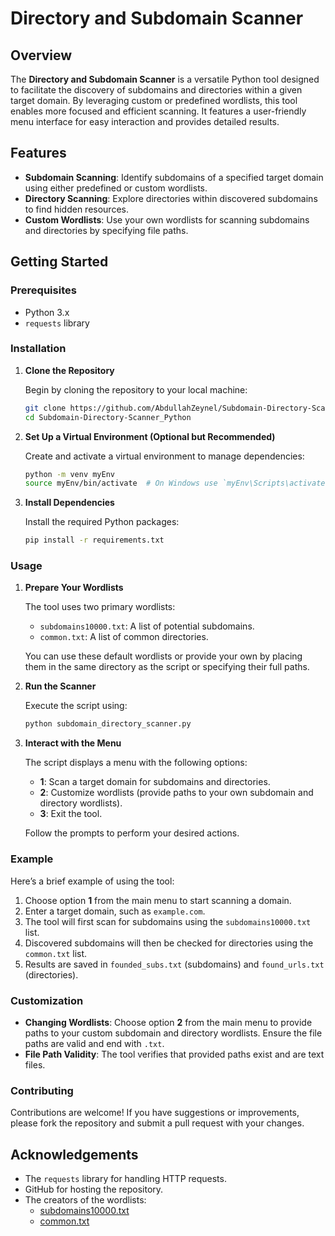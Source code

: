 # Directory and Subdomain Scanner

## Overview

The **Directory and Subdomain Scanner** is a versatile Python tool designed to facilitate the discovery of subdomains and directories within a given target domain. By leveraging custom or predefined wordlists, this tool enables more focused and efficient scanning. It features a user-friendly menu interface for easy interaction and provides detailed results.

## Features

- **Subdomain Scanning**: Identify subdomains of a specified target domain using either predefined or custom wordlists.
- **Directory Scanning**: Explore directories within discovered subdomains to find hidden resources.
- **Custom Wordlists**: Use your own wordlists for scanning subdomains and directories by specifying file paths.

## Getting Started

### Prerequisites

- Python 3.x
- `requests` library

### Installation

1. **Clone the Repository**

   Begin by cloning the repository to your local machine:

   ```bash
   git clone https://github.com/AbdullahZeynel/Subdomain-Directory-Scanner_Python.git
   cd Subdomain-Directory-Scanner_Python
   ```

2. **Set Up a Virtual Environment (Optional but Recommended)**

   Create and activate a virtual environment to manage dependencies:

   ```bash
   python -m venv myEnv
   source myEnv/bin/activate  # On Windows use `myEnv\Scripts\activate`
   ```

3. **Install Dependencies**

   Install the required Python packages:

   ```bash
   pip install -r requirements.txt
   ```

### Usage

1. **Prepare Your Wordlists**

   The tool uses two primary wordlists:
   - `subdomains10000.txt`: A list of potential subdomains.
   - `common.txt`: A list of common directories.

   You can use these default wordlists or provide your own by placing them in the same directory as the script or specifying their full paths.

2. **Run the Scanner**

   Execute the script using:

   ```bash
   python subdomain_directory_scanner.py
   ```

3. **Interact with the Menu**

   The script displays a menu with the following options:

   - **1**: Scan a target domain for subdomains and directories.
   - **2**: Customize wordlists (provide paths to your own subdomain and directory wordlists).
   - **3**: Exit the tool.

   Follow the prompts to perform your desired actions.

### Example

Here’s a brief example of using the tool:

1. Choose option **1** from the main menu to start scanning a domain.
2. Enter a target domain, such as `example.com`.
3. The tool will first scan for subdomains using the `subdomains10000.txt` list.
4. Discovered subdomains will then be checked for directories using the `common.txt` list.
5. Results are saved in `founded_subs.txt` (subdomains) and `found_urls.txt` (directories).

### Customization

- **Changing Wordlists**: Choose option **2** from the main menu to provide paths to your custom subdomain and directory wordlists. Ensure the file paths are valid and end with `.txt`.
- **File Path Validity**: The tool verifies that provided paths exist and are text files.

### Contributing

Contributions are welcome! If you have suggestions or improvements, please fork the repository and submit a pull request with your changes.

## Acknowledgements

- The `requests` library for handling HTTP requests.
- GitHub for hosting the repository.
- The creators of the wordlists:
  - [subdomains10000.txt](https://github.com/rbsec/dnscan/blob/master/subdomains-10000.txt)
  - [common.txt](https://github.com/v0re/dirb/blob/master/wordlists/common.txt)

